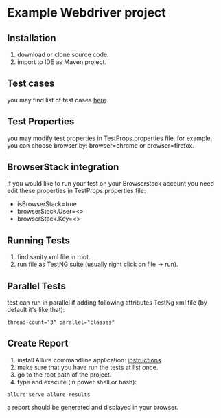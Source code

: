# Example Webdriver project

## Installation
1. download or clone source code.
2. import to IDE as Maven project.

## Test cases
you may find list of test cases [here](https://github.com/rlnir/automation/blob/master/tests.txt).

## Test Properties 
you may modify test properties in TestProps.properties file.
for example, you can choose browser by: browser=chrome or browser=firefox.

## BrowserStack integration
if you would like to run your test on your Browserstack account you need edit these properties in TestProps.properties file:
- isBrowserStack=true
- browserStack.User=<<your user>>
- browserStack.Key=<<your key>>

## Running Tests
1. find sanity.xml file in root.
2. run file as TestNG suite (usually right click on file -> run).

## Parallel Tests
test can run in parallel if adding following attributes TestNg xml file (by default it's like that):
```
thread-count="3" parallel="classes"
```

## Create Report
1. install Allure commandline application: [instructions](https://docs.qameta.io/allure/#_get_started).
2. make sure that you have run the tests at list once.
2. go to the root path of the project.
3. type and execute (in power shell or bash):
```
allure serve allure-results
```

a report should be generated and displayed in your browser.
